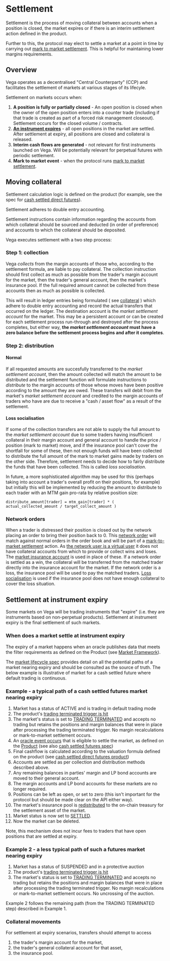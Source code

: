 # Settlement

Settlement is the process of moving collateral between accounts when a position is closed,  the market expires or if there is an interim settlement action defined in the product.

Further to this, the protocol may elect to settle a market at a point in time by carrying out [mark to market settlement](./0003-mark-to-market-settlement.md). This is helpful for maintaining lower margins requirements.

## Overview

Vega operates as a decentralised "Central Counterparty" (CCP) and facilitates the settlement of markets at various stages of its lifecyle.

Settlement on markets occurs when:

1. **A position is fully or partially closed** - An open position is closed when the owner of the open position enters into a counter trade (including if that trade is created as part of a forced risk management closeout). Settlement occurs for the closed volume / contracts.
1. **[An instrument expires](#settlement-at-instrument-expiry)** - all open positions in the market are settled. After settlement at expiry, all positions are closed and collateral is released.
1. **Interim cash flows are generated** - not relevant for first instruments launched on Vega. Will be potentially relevant for perpetual futures with periodic settlement.
1. **Mark to market event** - when the protocol runs [mark to market settlement](./0003-mark-to-market-settlement.md).

## Moving collateral

Settlement calculation logic is defined on the product (for example, see the spec for [cash settled direct futures](./0016-product-builtin-future.md)).

Settlement adheres to double entry accounting.

Settlement instructions contain information regarding the accounts from which collateral should be sourced and deducted (in order of preference) and accounts to which the collateral should be deposited.

Vega executes settlement with a two step process:

### Step 1: collection

Vega *collects* from the margin accounts of those who, according to the settlement formula, are liable to pay collateral.  The collection instruction should first collect as much as possible from the trader's margin account for the market, then the trader's general account, then the market's insurance pool. If the full required amount cannot be collected from these accounts then as much as possible is collected.

This will result in ledger entries being formulated ( see [collateral](./0005-collateral.md) ) which adhere to double entry accounting and record the actual transfers that occurred on the ledger. The destination account is the *market settlement account* for the market. This may be a persistent account or can be created for each settlement process run-through and destroyed after the process completes, but either way, **the *market settlement account* must have a zero balance before the settlement process begins and after it completes**.


### Step 2: distribution

#### Normal

If all requested amounts are succesfully transferred to the *market settlement account*, then the amount collected will match the amount to be distributed and the settlement function will formulate instructions to *distribute* to the margin accounts of those whose moves have been positive according to the amount they are owed. These transfers will debit from the market's *market settlement account* and credited to the margin accounts of traders who have are due to receive a "cash / asset flow" as a result of the settlement.

#### Loss socialisation

If some of the collection transfers are not able to supply the full amount to the *market settlement account* due to some traders having insufficient collateral in their margin account and general account to handle the price / position (mark to market) move, and if the insurance pool can't cover the shortfall for some of these, then not enough funds will have been collected to distribute the full amount of the mark to market gains made by traders on the other side. Therefore, settlement needs to decide how to fairly distribute the funds that have been collected. This is called *loss socialisation*. 

In future, a more sophisticated algorithm may be used for this (perhaps taking into account a trader's overall profit on their positions, for example) but initially this will be implemented by reducing the amount to distribute to each trader with an MTM gain pro-rata by relative position size:

```
distribute_amount[trader] = mtm_gain[trader] * ( actual_collected_amount / target_collect_amount )

```

### Network orders

When a trader is distressed their position is closed out by the network placing an order to bring their position back to 0. This [network order](./0014-order-types.md#network-orders) will match against normal orders in the order book and will be part of a [mark-to-market settlement](./0003-mark-to-market-settlement.md#summary) action. As [the network user is a virtual user](./0017-party.md#network-party) it does not have collateral accounts from which to provide or collect wins and loses. The [market insurance account](./0015-market-insurance-pool-collateral.md) is used in place of these. If a network order is settled as a win, the collateral will be transferred from the matched trader directly into the insurance account for the market. If the network order is a loss, the insurance pool will be used to pay the matched traders. [Loss socialisation](#loss-socialisation) is used if the insurance pool does not have enough collateral to cover the loss situation.

## Settlement at instrument expiry

Some markets on Vega will be trading instruments that "expire" (i.e. they are instruments based on non-perpetual products). Settlement at instrument expiry is the final settlement of such markets.


### When does a market settle at instrument expiry
The expiry of a market happens when an oracle publishes data that meets the filter requirements as defined on the Product (see [Market Framework](./0001-market-framework.md)).

The [market lifecycle spec](./0043-market-lifecycle.md) provides detail on all the potential paths of a market nearing expiry and should be consulted as the source of truth. The below example is illustrative of market for a cash settled future where default trading is continuous.

### Example - a typical path of a cash settled futures market nearing expiry

1. Market has a status of ACTIVE and is trading in default trading mode
1. The product's [trading terminated trigger is hit](./0016-product-builtin-future.md#41-termination-of-trading)
1. The market's status is set to [TRADING TERMINATED](./0043-market-lifecycle.md) and accepts no trading but retains the positions and margin balances that were in place after processing the trading terminated trigger. No margin recalculations or mark-to-market settlement occurs.
1. An [oracle event occurs](./0045-data-sourcing.md) that is eligible to settle the market, as defined on the [Product](./0001-market-framework.md) (see also [cash settled futures spec](./0016-product-builtin-future.md))
1. Final cashflow is calculated according to the valuation formula defined on the product (see [cash settled direct futures product](./0016-product-builtin-future.md#42-final-settlement-expiry))
1. Accounts are settled as per collection and distribution methods described above.
1. Any remaining balances in parties' margin and LP bond accounts are moved to their general account.
1. The margin accounts and LP bond accounts for these markets are no longer required.
1. Positions can be left as open, or set to zero (this isn't important for the protocol but should be made clear on the API either way).
1. The market's insurance pool is [redistributed](./0015-market-insurance-pool-collateral.md) to the on-chain treasury for the settlement asset of the market.
1. Market status is now set to [SETTLED](./0043-market-lifecycle.md).
1. Now the market can be deleted.

Note, this mechanism does not incur fees to traders that have open positions that are settled at expiry.

### Example 2 - a less typical path of such a futures market nearing expiry

1. Market has a status of SUSPENDED and in a protective auction
1. The product's [trading terminated trigger is hit](./0016-product-builtin-future.md#41-termination-of-trading)
1. The market's status is set to [TRADING TERMINATED](./0043-market-lifecycle.md) and accepts no trading but retains the positions and margin balances that were in place after processing the trading terminated trigger. No margin recalculations or mark-to-market settlement occurs. No uncrossing of the auction.

Example 2 follows the remaining path (from the TRADING TERMINATED step) described in Example 1.


### Collateral movements

For settlement at expiry scenarios, transfers should attempt to access 
1. the trader's margin account for the market, 
1. the trader's general collateral account for that asset, 
1. the insurance pool.
